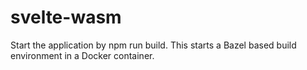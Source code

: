 # svelte-wasm

Start the application by npm run build. This starts a Bazel based build environment in a Docker container. 
